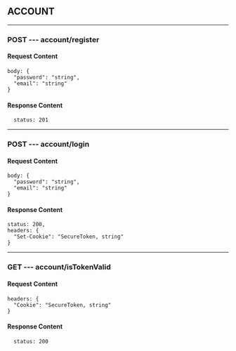 
## ACCOUNT

---
### POST --- account/register

#### Request Content
```
body: {
  "password": "string",
  "email": "string"
}
```

#### Response Content
```
  status: 201
```

---
### POST --- account/login

#### Request Content
```
body: {
  "password": "string",
  "email": "string"
}
```

#### Response Content
```
status: 200,
headers: {
  "Set-Cookie": "SecureToken, string"
}
```

---
### GET --- account/isTokenValid

#### Request Content
```
headers: {
  "Cookie": "SecureToken, string"
}
```
#### Response Content
```
  status: 200
```

